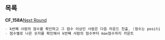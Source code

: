 목록
---------

**CF_158A**[Next Round](http://codeforces.com/problemset/problem/158/A)
```c
- k번째 사람의 점수를 확인하고 그 점수 이상인 사람은 다음 라운드 진출, (점수는 positive여야함)
- 점수별로 나온 숫자를 확인해서 k번째 사람의 점수부터 max점수까지 카운트
```
